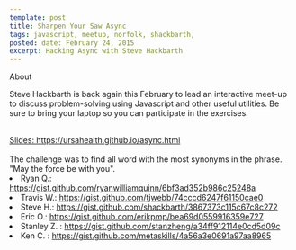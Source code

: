 ```yaml
---
template: post
title: Sharpen Your Saw Async
tags: javascript, meetup, norfolk, shackbarth,
posted: date: February 24, 2015
excerpt: Hacking Async with Steve Hackbarth
---
```


About
<br>

Steve Hackbarth is back again this February to lead an interactive meet-up to discuss problem-solving using Javascript and other useful utilities. Be sure to bring your laptop so you can participate in the exercises.

<br>
<a href="https://ursahealth.github.io/async.html"> Slides: https://ursahealth.github.io/async.html</a>

<br>
<br>
The challenge was to find all word with the most synonyms in the phrase. "May the force be with you".

<li> Ryan Q.: <a href="https://gist.github.com/ryanwilliamquinn/6bf3ad352b986c25248a">https://gist.github.com/ryanwilliamquinn/6bf3ad352b986c25248a </a> </li>

<li> Travis W.: <a href="https://gist.github.com/tjwebb/74cccd6247f61150cae0"> https://gist.github.com/tjwebb/74cccd6247f61150cae0 </a> </li>

<li> Steve H.: <a href="https://gist.github.com/shackbarth/3867373c115c67c8c272"> https://gist.github.com/shackbarth/3867373c115c67c8c272 </a>   </li>

<li> Eric O.: <a href="https://gist.github.com/erikpmp/bea69d0559916359e727"> https://gist.github.com/erikpmp/bea69d0559916359e727 </a>   </li>

<li> Stanley Z. : <a href="https://gist.github.com/stanzheng/a34ff912114e0cd5d09c"> https://gist.github.com/stanzheng/a34ff912114e0cd5d09c </a>   </li>

<li> Ken C. : <a href="https://gist.github.com/metaskills/4a56a3e0691a97aa8965"> https://gist.github.com/metaskills/4a56a3e0691a97aa8965 </a> </li>
